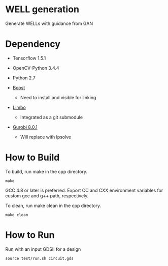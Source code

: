 # WELL generation 

Generate WELLs with guidance from GAN 

# Dependency 

- Tensorflow 1.5.1 

- OpenCV-Python 3.4.4

- Python 2.7

- [Boost](www.boost.org)
    - Need to install and visible for linking

- [Limbo](https://github.com/limbo018/Limbo)
    - Integrated as a git submodule

- [Gurobi 8.0.1](http://www.gurobi.com/)
    - Will replace with lpsolve

# How to Build 

To build, run make in the cpp directory. 
```
make 
```
GCC 4.8 or later is preferred. 
Export CC and CXX environment variables for custom gcc and g++ path, respectively. 

To clean, run make clean in the cpp directory. 
```
make clean
```

# How to Run

Run with an input GDSII for a design  
```
source test/run.sh circuit.gds
```
